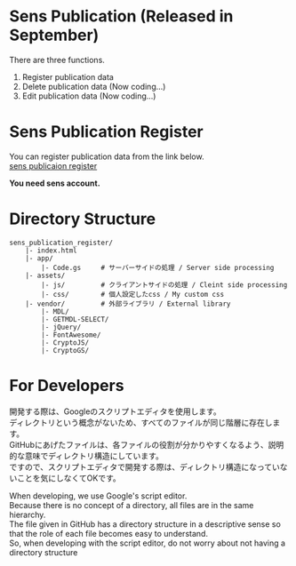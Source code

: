 
# Sens Publication (Released in September)
There are three functions.
1. Register publication data
2. Delete publication data (Now coding...)
3. Edit publication data (Now coding...)

# Sens Publication Register
You can register publication data from the link below.  
[sens publicaion register](https://script.google.com/a/sens.sys.es.osaka-u.ac.jp/macros/s/AKfycbx83bRrCsXBxZspYmc8H4hlQb4uXStNlL8RuuSmR_0yZKsPh9Ak/exec)  

**You need sens account.**

# Directory Structure
```
sens_publication_register/
    |- index.html  
    |- app/
        |- Code.gs     # サーバーサイドの処理 / Server side processing
    |- assets/
        |- js/         # クライアントサイドの処理 / Cleint side processing
        |- css/        # 個人設定したcss / My custom css
    |- vendor/         # 外部ライブラリ / External library
        |- MDL/  
        |- GETMDL-SELECT/
        |- jQuery/
        |- FontAwesome/
        |- CryptoJS/
        |- CryptoGS/
```

# For Developers
開発する際は、Googleのスクリプトエディタを使用します。  
ディレクトリという概念がないため、すべてのファイルが同じ階層に存在します。  
GitHubにあげたファイルは、各ファイルの役割が分かりやすくなるよう、説明的な意味でディレクトリ構造にしています。  
ですので、スクリプトエディタで開発する際は、ディレクトリ構造になっていないことを気にしなくてOKです。

When developing, we use Google's script editor.  
Because there is no concept of a directory, all files are in the same hierarchy.  
The file given in GitHub has a directory structure in a descriptive sense so that the role of each file becomes easy to understand.  
So, when developing with the script editor, do not worry about not having a directory structure
